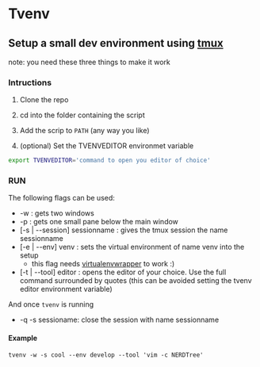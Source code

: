# Tvenv
## Setup a small dev environment using [tmux](https://github.com/tmux/tmux/wiki)

note: you need these three things to make it work

### Intructions

1. Clone the repo

1. cd into the folder containing the script

1. Add the scrip to `PATH` (any way you like)

1. (optional) Set the TVENVEDITOR environmet variable 
```bash
export TVENVEDITOR='command to open you editor of choice'
```

### RUN

The following flags can be used:

* -w : gets two windows 
* -p : gets one small pane below the main window
* [-s | --session] sessionname : gives the tmux session the name sessionname
* [-e | --env] venv : sets the virtual environment of name venv into the setup
    * this flag needs [virtualenvwrapper](https://virtualenvwrapper.readthedocs.io/) to work :)
* [-t | --tool] editor : opens the editor of your choice. Use the full command surrounded by quotes (this can be avoided setting the tvenv editor environment variable)

And once `tvenv` is running
* -q -s sessioname: close the session with name sessionname

#### Example

`tvenv -w -s cool --env develop --tool 'vim -c NERDTree'`
